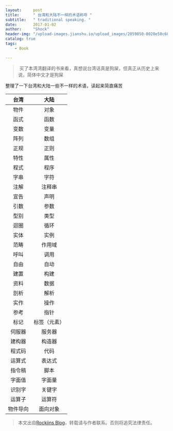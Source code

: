 ```yaml
---
layout:     post
title:      " 台湾和大陆不一样的术语称呼 "
subtitle:   " traditional speaking. "
date:       2017-01-02
author:     "Shock"
header-img: "/upload-images.jianshu.io/upload_images/2859850-8028e58c68f7500f.jpg?imageMogr2/auto-orient/strip%7CimageView2/2/w/1240"
catalog: true
tags:
    - Book

---
```


>  买了本湾湾翻译的书来看，真想说台湾话真是狗屎，但真正从历史上来说，简体中文才是狗屎

整理了一下台湾和大陆一些不一样的术语，读起来简直痛苦

| 台湾        | 大陆           |
|:-------------:|:-------------:|
|物件  |对象  |
|函式  |函数  |
|变数  |变量  |
|阵列  |数组  |
|正规  |正则  |
|特性  |属性  |
|程式  |程序  |
|字串  |字符  |
|注解  |注释串  |
|宣告  |声明  |
|引数  |参数  |
|型别  |类型  |
|迴圈  |循环  |
|实体  |实例  |
|范畴  |作用域  |
|呼叫  |调用  |
|自由  |自动  |
|建置  |构建  |
|资料  |数据  |
|剖析  |解析  |
|实作  |操作  |
|参考  |指针  |
|标记  |标签（元素）|
|伺服器  |服务器  |
|建构器  |构造器  |
|程式码  |代码  |
|运算式  |表达式  |
|指令稿  |脚本  |
|字面值  |字面量  |
|识别字  |关键字  |
|运算子  |运算符  |
|物件导向  |面向对象  |

> 本文出自[Rockjins Blog](https://rockjins.github.io)，转载请与作者联系。否则将追究法律责任。
